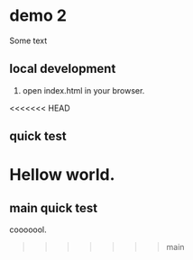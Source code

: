 # demo 2

Some text

## local development

1. open index.html in your browser.

<<<<<<< HEAD
## quick test

Hellow world.
=======
## main quick test

cooooool.
>>>>>>> main
